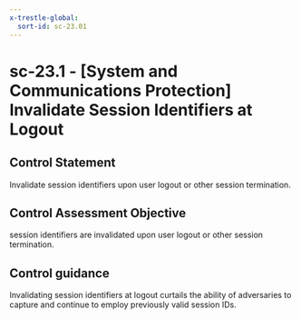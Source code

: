```yaml
---
x-trestle-global:
  sort-id: sc-23.01
---
```


# sc-23.1 - \[System and Communications Protection\] Invalidate Session Identifiers at Logout

## Control Statement

Invalidate session identifiers upon user logout or other session termination.

## Control Assessment Objective

session identifiers are invalidated upon user logout or other session termination.

## Control guidance

Invalidating session identifiers at logout curtails the ability of adversaries to capture and continue to employ previously valid session IDs.
